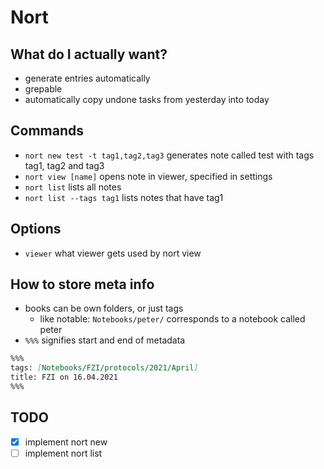 # Nort

## What do I actually want?
- generate entries automatically
- grepable
- automatically copy undone tasks from yesterday into today

## Commands
- `nort new test -t tag1,tag2,tag3` generates note called test with tags tag1, tag2 and tag3
- `nort view [name]` opens note in viewer, specified in settings
- `nort list` lists all notes
- `nort list --tags tag1` lists notes that have tag1

## Options
- `viewer` what viewer gets used by nort view

## How to store meta info
- books can be own folders, or just tags
  - like notable: `Notebooks/peter/` corresponds to a notebook called peter
- `%%%` signifies start and end of metadata

```markdown
%%%
tags: [Notebooks/FZI/protocols/2021/April]
title: FZI on 16.04.2021
%%%
```

## TODO
- [x] implement nort new
- [ ] implement nort list
